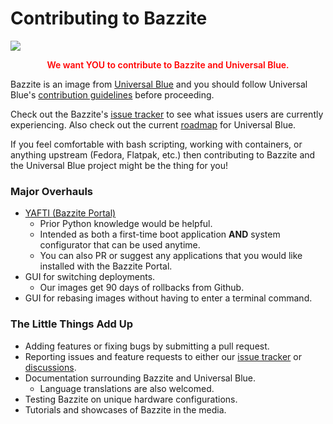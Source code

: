 # Contributing to Bazzite

![](https://hackmd.io/_uploads/rJonVYveT.jpg)
<p style="text-align: center; font-weight: 600; color: red">We want YOU to contribute to Bazzite and Universal Blue. </p>

Bazzite is an image from [Universal Blue](https://universal-blue.org/) and you should follow Universal Blue's [contribution guidelines](https://universal-blue.org/CONTRIBUTING/) before proceeding.  

Check out the Bazzite's [issue tracker](https://github.com/ublue-os/bazzite/issues) to see what issues users are currently experiencing.  Also check out the current [roadmap](https://github.com/orgs/ublue-os/projects/1/views/1) for Universal Blue.

If you feel comfortable with bash scripting, working with containers, or anything upstream (Fedora, Flatpak, etc.) then contributing to Bazzite and the Universal Blue project might be the thing for you!

### Major Overhauls
- [YAFTI (Bazzite Portal)](https://github.com/ublue-os/yafti/)
    - Prior Python knowledge would be helpful.
    - Intended as both a first-time boot application **AND** system configurator that can be used anytime.
    - You can also PR or suggest any applications that you would like installed with the Bazzite Portal.
- GUI for switching deployments.
    - Our images get 90 days of rollbacks from Github.
- GUI for rebasing images without having to enter a terminal command.

### The Little Things Add Up
- Adding features or fixing bugs by submitting a pull request.
- Reporting issues and feature requests to either our [issue tracker](https://github.com/ublue-os/bazzite/issues) or [discussions](https://github.com/orgs/ublue-os/discussions/categories/bazzite).
- Documentation surrounding Bazzite and Universal Blue.
    - Language translations are also welcomed.
- Testing Bazzite on unique hardware configurations.
- Tutorials and showcases of Bazzite in the media.
